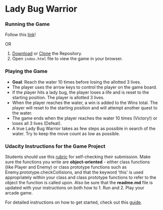 Lady Bug Warrior
===============================

### Running the Game
Follow this [link](https://esmolen2.github.io/LadyBugWarrior/)!

OR

1. [Download](https://github.com/esmolen2/frontend-nanodegree-arcade-game/archive/master.zip) or [Clone](https://github.com/esmolen2/frontend-nanodegree-arcade-game.git) the Repository.
2. Open `index.html` file to view the game in your browser.

### Playing the Game
* **Goal**: Reach the water 10 times before losing the allotted 3 lives.
* The player uses the arrow keys to control the player on the game board.
* If the player hits a lady bug, the player loses a life and is reset to the starting position. The player is allotted 3 lives.
* When the player reaches the water, a win is added to the Wins total. The player will reset to the starting position and will attempt another quest to the water.
* The game ends when the player reaches the water 10 times (Victory!) or loses all 3 lives (Defeat).
* A true Lady Bug Warrior takes as few steps as possible in search of the water. Try to keep the move count as low as possible.

### Udacity Instructions for the Game Project
Students should use this [rubric](https://review.udacity.com/#!/projects/2696458597/rubric) for self-checking their submission. Make sure the functions you write are **object-oriented** - either class functions (like Player and Enemy) or class prototype functions such as Enemy.prototype.checkCollisions, and that the keyword 'this' is used appropriately within your class and class prototype functions to refer to the object the function is called upon. Also be sure that the **readme.md** file is updated with your instructions on both how to 1. Run and 2. Play your arcade game.

For detailed instructions on how to get started, check out this [guide](https://docs.google.com/document/d/1v01aScPjSWCCWQLIpFqvg3-vXLH2e8_SZQKC8jNO0Dc/pub?embedded=true).

